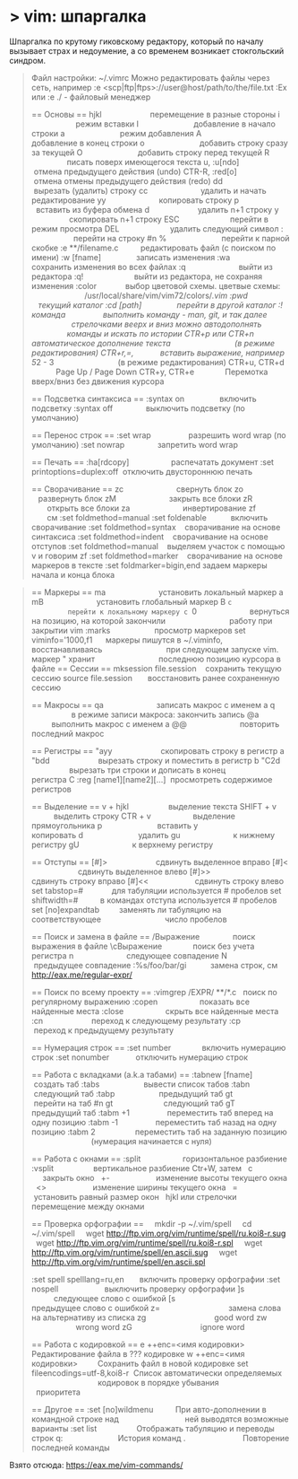 # > vim: шпаргалка

Шпаргалка по крутому гиковскому редактору, который по началу вызывает страх и недоумение, а со временем возникает стокгольский синдром.

> Файл настройки: ~/.vimrc
> Можно редактировать файлы через сеть, например
> :e <scp|ftp|ftps>://user@host/path/to/the/file.txt
> :Ex или :e ./ - файловый менеджер
>
> == Основы ==
> hjkl                      перемещение в разные стороны
> i                         режим вставки
> I                         добавление в начало строки
> a                         режим добавления
> A                         добавление в конец строки
> o                         добавить строку сразу за текущей
> O                         добавить строку перед текущей
> R                         писать поверх имеющегося текста
> u, :u[ndo]                отмена предыдущего действия (undo)
> CTR-R, :red[o]            отмена отмены предыдущего действия (redo)
> dd                        вырезать (удалить) строку
> cc                        удалить и начать редактирование
> yy                        копировать строку
> p                         вставить из буфера обмена
> <n>d                      удалить n+1 строку
> <n>y                      скопировать n+1 строку
> ESC                       перейти в режим просмотра
> DEL                       удалить следующий символ
> :<n>                      перейти на строку #n
> %                         перейти к парной скобке
> :e **/filename.c          редактировать файл (с поиском по имени)
> :w [fname]                записать изменения
> :wa                       сохранить изменения во всех файлах
> :q                        выйти из редактора
> :q!                       выйти из редактора, не сохраняя изменения
> :color <name>             выбор цветовой схемы. цветвые схемы:
>                            /usr/local/share/vim/vim72/colors/*.vim
> :pwd                      текущий каталог
> :cd [path]                перейти в другой каталог
> :!команда                 выполнить команду - man, git, и так далее
>                            стрелочками веерх и вниз можно автодополнять
>                            команды и искать по истории
> CTR+p или CTR+n           автоматическое дополнение текста
>                            (в режиме редактирования)
> CTR+r,=,<expr>            вставить выражение, например 5*2 - 3
>                            (в режиме редактирования)
> CTR+u, CTR+d              Page Up / Page Down
> CTR+y, CTR+e              Перемотка вверх/вниз без движения курсора               
>
> == Подсветка синтаксиса ==
> :syntax on                включить подсветку
> :syntax off               выключить подсветку (по умолчанию)
>
> == Перенос строк ==
> :set wrap                 разрешить word wrap (по умолчанию)
> :set nowrap               запретить word wrap
>
> == Печать ==
> :ha[rdcopy]                   распечатать документ
> :set printoptions=duplex:off  отключить двустороннюю печать
>
> == Сворачивание ==
> zc                        свернуть блок
> zo                        развернуть блок
> zM                        закрыть все блоки
> zR                        открыть все блоки
> za                        инвертирование
> zf                        см :set foldmethod=manual
> :set foldenable           включить свoрачивание
> :set foldmethod=syntax    сворачивание на основе синтаксиса
> :set foldmethod=indent    сворачивание на основе отступов
> :set foldmethod=manual    выделяем участок с помощью v и говорим zf
> :set foldmethod=marker    сворачивание на основе маркеров в тексте
> :set foldmarker=bigin,end задаем маркеры начала и конца блока

> == Маркеры ==
> ma                        установить локальный маркер a
> mB                        установить глобальный маркер B
> `c                        перейти к локальному маркеру c
> `0                        вернуться на позицию, на которой закончили
>                            работу при закрытии vim
> :marks                    просмотр маркеров
> set viminfo='1000,f1      маркеры пишутся в ~/.viminfo, восстанавливаясь
>                            при следующем запуске vim. маркер " хранит
>                            последнюю позицию курсора в файле
> == Сессии ==
> mksession file.session    сохранить текущую сессию
> source file.session       восстановить ранее сохраненную сессию
>
> == Макросы ==
> qa                        записать макрос с именем a
> q                         в режиме записи макроса: закончить запись
> @a                        выполнить макрос с именем a
> @@                        повторить последний макрос
>
> == Регистры ==
> "ayy                      скопировать строку в регистр a
> "bdd                      вырезать строку и поместить в регистр b
> "С2d                      вырезать три строки и дописать в конец
>                            регистра C
> :reg [name1][name2][...]  просмотреть содержимое регистров
>
> == Выделение ==
> v + hjkl                  выделение текста
> SHIFT + v                 выделить строку
> CTR + v                   выделение прямоугольника
> p                         вставить
> y                         копировать
> d                         удалить
> gu                        к нижнему регистру
> gU                        к верхнему регистру
> 
> == Отступы ==
> [#]>                      сдвинуть выделенное вправо
> [#]<                      сдвинуть выделенное влево
> [#]>>                     сдвинуть строку вправо
> [#]<<                     сдвинуть строку влево
> set tabstop=#             для табуляции используется # пробелов
> set shiftwidth=#          в командах отступа используется # пробелов 
> set [no]expandtab         заменять ли табуляцию на соответствующее
>                            число пробелов
>
> == Поиск и замена в файле ==
> /Выражение               поиск выражения в файле
> \cВыражение              поиск без учета регистра
> n                        следующее совпадение
> N                        предыдущее совпадение
> :%s/foo/bar/gi           замена строк, см http://eax.me/regular-expr/
> 
> == Поиск по всему проекту ==
> :vimgrep /EXPR/ **/*.c   поиск по регулярному выражению
> :copen                   показать все найденные места
> :close                   скрыть все найденные места
> :cn                      переход к следующему результату
> :cp                      переход к предыдущему результату
> 
> == Нумерация строк ==
> :set number              включить нумерацию строк
> :set nonumber            отключить нумерацию строк
> 
> == Работа с вкладками (a.k.a табами) ==
> :tabnew [fname]          создать таб
> :tabs                    вывести список табов
> :tabn                    следующий таб
> :tabp                    предыдущий таб
> <n>gt                    перейти на таб #n
> gt                       следующий таб
> gT                       предыдущий таб
> :tabm +1                 переместить таб вперед на одну позицию
> :tabm -1                 переместить таб назад на одну позицию
> :tabm 2                  переместить таб на заданную позицию
>                           (нумерация начинается с нуля)
>
> == Работа с окнами ==
> :split                   горизонтальное разбиение
> :vsplit                  вертикальное разбиение
> Ctr+W, затем
>  с                      закрыть окно
>  +-                     изменение высоты текущего окна
>  <>                     изменение ширины текущего окна
>  =                      установить равный размер окон
>  hjkl или стрелочки     перемещение между окнами
>
> == Проверка орфографии ==
>    mkdir -p ~/.vim/spell
>    cd ~/.vim/spell
>    wget http://ftp.vim.org/vim/runtime/spell/ru.koi8-r.sug
>    wget http://ftp.vim.org/vim/runtime/spell/ru.koi8-r.spl
>    wget http://ftp.vim.org/vim/runtime/spell/en.ascii.sug
>    wget http://ftp.vim.org/vim/runtime/spell/en.ascii.spl
>
> :set spell spelllang=ru,en       включить проверку орфографии
> :set nospell                     выключить проверку орфографии
> ]s                               следующее слово с ошибкой
> [s                               предыдущее слово с ошибкой
> z=                               замена слова на альтернативу из списка
> zg                               good word
> zw                               wrong word
> zG                               ignore word
>
> == Работа с кодировкой ==
> e ++enc=<имя кодировки>         Редактирование файла в ??? кодировке
> w ++enc=<имя кодировки>         Сохранить файл в новой кодировке
> set fileencodings=utf-8,koi8-r  Список автоматически определяемых
>                                   кодировок в порядке убывания
>                                  приоритета
>
> == Другое ==
> :set [no]wildmenu          При авто-дополнении в командной строке над
>                             ней выводятся возможные варианты
> :set list                  Отображать табуляцию и переводы строк
> q:                         История команд
> .                          Повторение последней команды
> 

Взято отсюда: https://eax.me/vim-commands/
